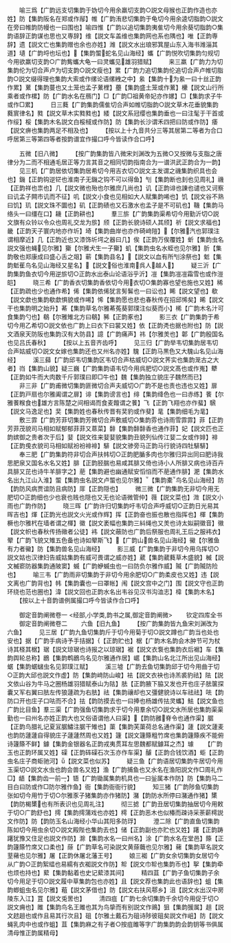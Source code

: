 <!-- { "loadSidebar": true } -->
　　喻三爲【广韵远支切集韵于妫切今用余羸切支韵○説文母猴也正韵作造也亦姓】防【集韵阪名在郑或作鄬】帷【广韵洧悲切集韵于龟切今用余逵切脂韵○説文在旁曰帷韵防幔也一曰围也】喻四惟【广韵以追切集韵夷隹切今用余葵切脂韵○集韵语辞正韵谋也思也又専辞】维【説文车盖维也集韵网也系也隅也】唯【正韵専辞】遗【説文亡也集韵赠也余也亦姓】潍【説文水出琅邪箕屋山东入海书潍淄其道】壝【广韵埒也坛也】【集韵蜰蛇名见山海经】蠵【广韵悦吹切集韵匀规切今用欲羸切支韵○广韵觜蠵大龟一曰灵蠵见雄羽猎赋】
　　来三羸【广韵力为切集韵伦为切合声卢为切支韵○説文瘦也】累【广韵力追切集韵伦追切合声卢帷切脂韵○説文缀得理也集韵大索或作缧论语缧絏之中】絫【集韵十为絫一曰十丝正韵作累】蔂【集韵蔓也又土笼也孟子蔂梩】蘲【集韵盛土笼或作蔂】欙【説文山行所乘者或作樏】防【广韵水名在鴈门】□【广韵□祖黄帝妃亦作嫘】□【集韵求子牛或作□累】
　　日三蕤【广韵集韵儒隹切合声如帷切脂韵○説文草木花垂貌集韵蕤賔律名】甤【説文草木实甤甤也】緌【説文系冠缨也集韵垂也一曰注髦于干首或作绥】桵【集韵木名説文白桵棫或作防】防【集韵长沙谓禾四把曰防或作防】痿【説文痹也集韵两足不相及也】
　　【按以上十九音共分三等其居第二等者为合口呼居第三等第四等者按韵谱宜作撮口呼今皆读作合口呼】














　　五微【旧八微】
　　【按广韵集韵皆八微宋刘渊改为五微○又按微与支脂之唐律分为二而不相通毛居正等力言其音之相同切韵指南合为一谱洪武正韵合为一韵】
　　见三机【广韵居依切集韵居希切今用吉衣切○説文主发谓之禨集韵织具也会也】鐖【正韵钩逆铓也淮南子无鐖之钩不可以得鱼】刏【集韵断也刲也见周礼】禨【正韵祥也祟也】几【説文微也殆也尔雅庶几尚也】讥【正韵诽也諌也谴也又诃察曰讥孟子闗市讥而不征】叽【説文小食也见相如大人赋集韵唏也】饥【説文谷不熟曰饥】玑【説文珠不圜也】矶【正韵碛也又石激水也孟子是不可矶也】鞿【集韵马络头一曰缰在口】耭【正韵耕也】
　　羣三旂【广韵集韵渠希切今用勤沂切○説文旗有众铃以令众也周礼交龙为旂】颀【正韵长貌诗硕人其颀】祈【説文求福也】畿【正韵天子寰内地亦作圻】埼【集韵曲岸也亦作碕﨑隑】【尔雅汽也郭璞注谓相摩近】几【正韵近也又漆饰圻堮之器曰几】俟【正韵万俟覆姓】蚚【集韵虫名説文强也蝇见尔雅】玂【尔雅犬生一子玂】虮【集韵虫名水蛭也见尔雅】肵【集韵敬也郑康成曰盛心舌之爼】蕲【集韵县名】【説文以血有所刏涂祭也】鬿【集韵鬿萑鸟名见山海经又星名】【説文俗也淮南呉人越人】
　　疑三沂【广韵集韵鱼衣切今用逆旂切○正韵水出泰山论语浴乎沂】凒【集韵凒凒霜雪也或作溰皑】
　　晓三希【广韵香衣切集韵香依切今用衣切○集韵寡也望也施也又姓】稀【正韵疏也少也通作希】俙【集韵依俙犹言髣髴也一曰讼也】睎【説文望也】欷【説文歔也集韵欷歔惧貌或作唏】悕【集韵愿也悲也春秋传在招邱悕矣】晞【説文干也集韵明之始升】莃【集韵草名尔雅莃菟葵郭璞注似葵而小】桸【广韵木名汁可食集韵勺也】鵗【尔雅雉北方曰鵗】豨【正韵豖也】
　　影三衣【广韵集韵于希切今用乙希切○説文依也广韵上曰衣下曰裳又姓】依【正韵凴也据也附也】防【説文酒泉天防阪也集韵汉有大防县】譩【广韵痛声】祎【尔雅羙也】郼【广韵殷国名也见吕氏春秋】
　　【按以上五音齐齿呼】
　　见三归【广韵举韦切集韵居韦切合声姑威切○説文女嫁也集韵还也又州名亦姓】騩【正韵马黒色又大騩山名见山海经】
　　溪三蘬【广韵邱韦切集韵区韦切合声枯威切○説文荠实也集韵茏古之大者】岿【集韵山貌】疑三巍【广韵集韵语韦切今用呉肥切○説文髙也或作嵬】犩【正韵如牛而大肉数千斤郭璞曰即□牛也】魏【集韵独立貌庄子魏然而已】
　　非三非【广韵甫微切集韵匪微切合声夫威切○广韵不是也责也违也又姓】扉【正韵戸扇也尔雅阖谓之扉】诽【集韵谤言也】绯【集韵绛色也一曰赤练】餥【尔雅餥糇食也雄方言陈楚之间相谒而食麦饘谓之餥】飞【正韵飞翔也亦作蜚】騛【説文马逸足也】奜【集韵姓也春秋传晋有奜豹或作斐】靟【集韵细毛为靟】
　　敷三霏【广韵芳菲切集韵芳微切合声敷威切○集韵雰也诗雨雪霏霏】菲【正韵芳菲茂貌司马相如赋郁郁菲菲又蒠菜】馡【集韵馡馡香也通作菲】妃【説文匹也正韵嫔御之贵者次于后】婓【説文徃来婓婓貌集韵丑貌列仙传江婓二女或作婔】裶【正韵曵衣貌司马相如赋衯衯裶裶】騑【説文骖旁马正韵马行貌诗四牡騑騑】
　　奉三肥【广韵集韵符非切合声扶帏切○正韵肥腯多肉也尔雅归异出同曰肥诗我思肥泉又国名水名又姓】腓【正韵胫腨也易咸其腓又倚也诗小人所腓又病也诗百卉具腓又芘也诗牛羊腓字之】萉【集韵避也幽通赋安慆惂而不萉通作腓】淝【集韵水名出九江山入淮】蜰【集韵虫名説文卢蜰也见尔雅】【集韵橐鸟名见山海经】防【韵防风病贾谊防且病防】厞【正韵隠也】
　　微三微【广韵集韵无非切今用无肥切○正韵细也少也衰也贱也隠也又无也论语微管仲】薇【説文菜也】溦【説文小雨也广韵作防】
　　晓三晖【广韵许归切集韵吁韦切合声呼威切○正韵日光易其晖吉也】煇【正韵光也説文火光或作辉】挥【正韵奋也振也散也指挥也】楎【集韵橛也尔雅杙在墙者谓之楎】徽【説文袤幅也集韵三紏绳也又羙也诗太姒嗣徽音】幑【説文帜也春秋传扬幑者公徒】袆【説文蔽防也广韵后祭服也周礼王后之服袆衣】翚【广韵飞貌又雉五色备也诗如翚斯飞】【广韵山兽名见山海经】鰴【尔雅鱼有力者鰴】防【集韵兽名见山海经】
　　影三威【广韵集韵于非切今用乌挥切○説文姑也汉律妇告威姑集韵有威可畏谓之威亦姓】葳【集韵葳蕤草木盛貌】楲【説文楲窬防器集韵通陂窦】蝛【广韵蛜蝛虫也一曰防负尔雅作威】隇【广韵隇防险也】
　　喻三韦【广韵雨非切集韵于非切今用余肥切○广韵柔皮也又姓】违【説文离也广韵背也】帏【集韵囊也一曰罩帐】闱【説文宫中之门】围【説文守也正韵环绕也范也圈也】湋【説文回也正韵水名出韦谷见汉书沟洫志】椲【集韵木名】
　　【按以上十音韵谱例属撮口呼今皆读作合口呼】








　　御定音韵阐微卷一
<经部,小学类,韵书之属,御定音韵阐微>
　　钦定四库全书
　　御定音韵阐微卷二
　　六鱼【旧九鱼】
　　【按广韵集韵皆九鱼宋刘渊改为六鱼】
　　见三居【广韵九鱼切集韵斤于切今用菊于切○説文蹲也广韵当也处也安也】据【广韵手病诗予手拮据】【正韵贮也】椐【广韵木名韵会木肿节可为杖诗其柽其椐】琚【説文琼琚也诗报之以琼琚】裾【説文衣袌也集韵衣后裾】车【集韵舆轮总称】鶋【集韵鹎鶋鸟名见尔雅通作居】崌【集韵山名北江所出见山海经】蜛【集韵蜛蠩虫名见郭璞江赋】
　　溪三墟【广韵去鱼切集韵邱于切今用曲于切○正韵大邱也説文作虚】防【集韵﨑防山峻】袪【説文衣袂也诗羔裘豹祛】阹【説文依山谷为牛马之圈杨雄羽猎赋泰山为阹】胠【正韵腋下脇又发也开也庄子胠箧探囊又军右翼曰胠左传狼蘧疏为右胠】祛【集韵禳却也又彊健貌诗以车祛祛】呿【韵防口开也庄子口呿而不合】抾【韵防摸去也一曰捧也杨雄传抾灵蠵】魼【説文鱼也广韵比目鱼】羣三渠【广韵强鱼切集韵求于切今用羣余切○説文水所居也集韵渠渠勤也一曰州名亦姓正韵大也又俗语谓他人曰渠】【韵防雝脊令也通作渠】腒【正韵鸟腊礼记夏冝腒鱐注腒干雉也】蕖【集韵芙蕖荷总名通作渠】蘧【説文蘧麦也韵防蘧蘧自得貌庄子蘧蘧然周也又姓】籧【説文籧篨粗竹席也集韵籧篨疾不能俯诗籧篨不鲜】鐻【集韵金银器名正韵戎夷贯耳左思魏都赋鐻耳之杰】璩
　　【广韵玉也正韵环属又姓】磲【正韵砗磲石次玉亦作车渠】醵【正韵合钱饮酒】蚷【正韵虫名庄子商蚷驰河】【説文菜也似苏】
　　疑三鱼【广韵语居切集韵牛居切今用玉渠切○説文水虫也韵会兽名又姓】渔【广韵捕鱼也又水名在渔阳説文作□周礼作□】龉【集韵齿一前一】铻【广韵锄属集韵机具也一曰釡属本作防】防【集韵马二目白曰防或作□防尔雅作鱼】衙【集韵衙衙行貌】
　　知三猪【广韵陟鱼切集韵张如切今用竹于切○尔雅豕子猪集韵亦作猪防】潴【韵防水所停曰潴通作猪】橥【韵防楬橥也有所表识也见周礼注】
　　彻三摅【广韵丑居切集韵抽居切今用敕于切○广韵舒也】摴【集韵摴蒲戏也亦姓】樗【正韵恶木也似椿而疎诗采荼薪樗説文作防】防【韵防玉名山海经小华山其阳多防琈】
　　澄二除【广韵直鱼切集韵陈如切今用虫余切○説文殿陛也集韵去也】储【正韵副也亦贮也又姓】躇【正韵踌躇犹豫又住足也説文作防】滁【集韵水名一曰州名】涂【广韵水名在堂邑】篨【正韵籧篨竹席又口柔也】蒢【广韵草名可染説文黄蒢蘵也见尔雅】藸【集韵草名説文荎藸也见尔雅】屠【正韵休屠北藩王号】
　　娘三袽【广韵女余切集韵女居切今从广韵○正韵絮緼也易繻有衣袽説文作防】帤【説文巾帤也集韵币也】挐【集韵牵也烦也持也】蕠【集韵黏着也史记蕠漆其间】
　　精四苴【广韵子鱼切集韵子余切今用足于切○説文履中草集韵包也亦姓】且【説文荐也集韵此也语辞也】蛆【集韵蝍蛆虫名见尔雅】蒩【説文茅借也】防【説文右扶风鄠乡】沮【説文水出汉中房陵东入江】罝【説文兎罟也】
　　清四疽【广韵七余切集韵千余切今用促于切○説文痈也】雎【集韵鸟名王雎也其为鸟挚而有别説文作鴡】狙【集韵猨属】趄【説文趑趄也或作且易其行次且】砠【尔雅土戴石为砠诗陟彼砠矣説文作岨】防【説文蝇乳肉中也或作蛆】苴【集韵麻之有子者○按疽雎等字广韵集韵韵会韵钥等书俱属清母惟正韵属精母】

